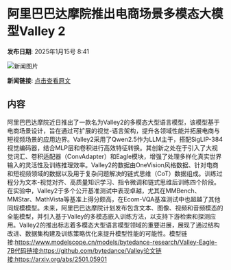 # 阿里巴巴达摩院推出电商场景多模态大模型Valley 2

**发布日期**: 2025年1月15号 8:41

![新闻图片](https://upload.chinaz.com/2025/0115/6387252727036862059305916.png)

**新闻链接**: [点击查看原文](https://www.aibase.com/zh/news/14711)

## 内容

阿里巴巴达摩院近日推出了一款名为Valley2的多模态大型语言模型，该模型基于电商场景设计，旨在通过可扩展的视觉-语言架构，提升各领域性能并拓展电商与短视频场景的应用边界。Valley2采用了Qwen2.5作为LLM主干，搭配SigLIP-384视觉编码器，结合MLP层和卷积进行高效特征转换。其创新之处在于引入了大视觉词汇、卷积适配器（ConvAdapter）和Eagle模块，增强了处理多样化真实世界输入的灵活性及训练推理效率。Valley2的数据由OneVision风格数据、针对电商和短视频领域的数据以及用于复杂问题解决的链式思维（CoT）数据组成。训练过程分为文本-视觉对齐、高质量知识学习、指令微调和链式思维后训练四个阶段。在实验中，Valley2于多个公开基准测试中表现卓越，尤其在MMBench、MMStar、MathVista等基准上得分颇高，在Ecom-VQA基准测试中也超越了其他同规模模型。未来，阿里巴巴达摩院计划发布包含文本、图像、视频和音频模态的全能模型，并引入基于Valley的多模态嵌入训练方法，以支持下游检索和探测应用。Valley2的推出标志着多模态大型语言模型领域的重要进展，展现了通过结构改进、数据集构建及训练策略优化来提升模型性能的可能性。模型链接:https://www.modelscope.cn/models/bytedance-research/Valley-Eagle-7B代码链接:https://github.com/bytedance/Valley论文链接:https://arxiv.org/abs/2501.05901
